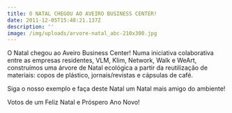```yaml
---
title: O NATAL CHEGOU AO AVEIRO BUSINESS CENTER!
date: 2011-12-05T15:48:21.137Z
description: ''
image: /img/uploads/arvore-natal_abc-210x300.jpg
---
```

O Natal chegou ao Aveiro Business Center! Numa iniciativa colaborativa entre as empresas residentes, VLM, Klim, Network, Walk e WeArt, construímos uma árvore de Natal ecológica a partir da reutilização de materiais: copos de plástico, jornais/revistas e cápsulas de café.



Siga o nosso exemplo e faça deste Natal um Natal mais amigo do ambiente!



Votos de um Feliz Natal e Próspero Ano Novo!
